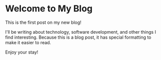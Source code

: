 # Welcome to My Blog

This is the first post on my new blog!

I'll be writing about technology, software development, and other things I find interesting. Because this is a blog post, it has special formatting to make it easier to read.

Enjoy your stay!
